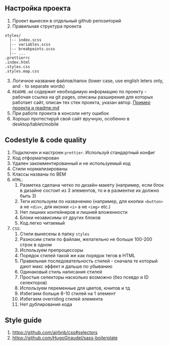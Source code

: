 ## Настройка проекта

1. Проект вынесен в отдельный github репозиторий
2. Правильная структура проекта

```
styles/
  |-- index.scss
  |-- variables.scss
  |-- breakpoints.scss
  |-- ...
.prettierrc
.index.html
.styles.css
.styles.map.css
```

3. Логичное название файлов/папок (lower case, use english leters only, and `-` to separate words)
4. `README.md` содержит необходимую информацию по проекту - рабочая ссылка на git pages, описаны разширения для которых работает сайт, описан тех стек проекта, указан автор. [Пример проекта и readme.md](https://github.com/gromcode/layout-sample-project)
5. При работе проекта в консоли нету ошибок
6. Хорошо протестируй свой сайт вручную, особенно в desktop/tablet/mobile

## Codestyle & code quality

1. Подключен и настроен `prettier`. Используй стандартный конфиг
2. Код отформатирован
3. Удален закомментированный и не используемый код
4. Стили нормализированы
5. Классы названы по BEM
6. `HTML`:
   1. Разметка сделана четко по дизайн-макету (например, если блок в дизайне состоит из 3 элементов, то и в разментке их должно быть 3)
   2. Теги используем по назвачению (например, для кнопки `<button>` а не `<div>`, для иконки `<i>` а не `<img>` etc.)
   3. Нет лишних контейнеров и лишней вложенности
   4. Блоки независимы от других блоков
   5. Код легко читаемый
7. `CSS`:
   1. Стили вынесены в папку `styles`
   2. Разносим стили по файлам, желательно не больше 100-200 строк в одном
   3. Используем препроцессоры
   4. Порядок стилей такой же как порядок тегов в HTML
   5. Правильная последовательность стилей - сначала те который дают макс эффект и дальше по убыванию
   6. Одинаковый стиль написания стилей
   7. Простые селекторы насколько возможно (без псевдо и ID селекторов)
   8. Используем переменные для цветов, юнитов и тд
   9. Избегаем больше 8-10 стилей на 1 элемент
   10. Избегаем overriding стилей элемента
   11. Нет дублирования кода

## Style guide

1. https://github.com/airbnb/css#selectors
2. https://github.com/HugoGiraudel/sass-boilerplate
